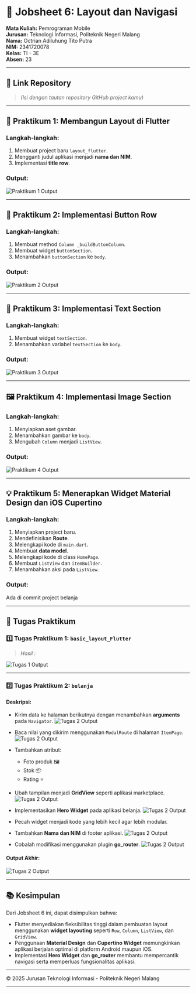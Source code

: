 # 📱 Jobsheet 6: Layout dan Navigasi

**Mata Kuliah:** Pemrograman Mobile  
**Jurusan:** Teknologi Informasi, Politeknik Negeri Malang  
**Nama:** Octrian Adiluhung Tito Putra  
**NIM:** 2341720078  
**Kelas:** TI - 3E  
**Absen:** 23  

---

## 🔗 Link Repository
> _(Isi dengan tautan repository GitHub project kamu)_

---

## 🧩 Praktikum 1: Membangun Layout di Flutter

### Langkah-langkah:
1. Membuat project baru `layout_flutter`.  
2. Mengganti judul aplikasi menjadi **nama dan NIM**.  
3. Implementasi **title row**.

### Output:
![Praktikum 1 Output](img_laporan\P1.png)

---

## 🔘 Praktikum 2: Implementasi Button Row

### Langkah-langkah:
1. Membuat method `Column _buildButtonColumn`.  
2. Membuat widget `buttonSection`.  
3. Menambahkan `buttonSection` ke `body`.

### Output:
![Praktikum 2 Output](img_laporan\P2.png)

---

## 📝 Praktikum 3: Implementasi Text Section

### Langkah-langkah:
1. Membuat widget `textSection`.  
2. Menambahkan variabel `textSection` ke `body`.

### Output:
![Praktikum 3 Output](img_laporan\P3.png)

---

## 🖼️ Praktikum 4: Implementasi Image Section

### Langkah-langkah:
1. Menyiapkan aset gambar.  
2. Menambahkan gambar ke `body`.  
3. Mengubah `Column` menjadi `ListView`.

### Output:
![Praktikum 4 Output](img_laporan\P4.png)

---

## 💡 Praktikum 5: Menerapkan Widget Material Design dan iOS Cupertino

### Langkah-langkah:
1. Menyiapkan project baru.  
2. Mendefinisikan **Route**.  
3. Melengkapi kode di `main.dart`.  
4. Membuat **data model**.  
5. Melengkapi kode di class `HomePage`.  
6. Membuat `ListView` dan `itemBuilder`.  
7. Menambahkan aksi pada `ListView`.

### Output:
Ada di commit project belanja

---

## 🧠 Tugas Praktikum

### 1️⃣ Tugas Praktikum 1: `basic_layout_Flutter`
> _Hasil :_

![Tugas 1 Output](img_laporan\TP1.png)

---

### 2️⃣ Tugas Praktikum 2: `belanja`

#### Deskripsi:
- Kirim data ke halaman berikutnya dengan menambahkan **arguments** pada `Navigator`.
![Tugas 2 Output](img_laporan\TP2a.png)

- Baca nilai yang dikirim menggunakan `ModalRoute` di halaman `ItemPage`.
![Tugas 2 Output](img_laporan\TP2b.png)

- Tambahkan atribut:
  - Foto produk 🖼️  
  - Stok 📦  
  - Rating ⭐  

- Ubah tampilan menjadi **GridView** seperti aplikasi marketplace.
![Tugas 2 Output](img_laporan\TP2c.png)

- Implementasikan **Hero Widget** pada aplikasi belanja.
![Tugas 2 Output](img_laporan\TP2d.png)

- Pecah widget menjadi kode yang lebih kecil agar lebih modular.
- Tambahkan **Nama dan NIM** di footer aplikasi.
![Tugas 2 Output](img_laporan\TP2e.png)

- Cobalah modifikasi menggunakan plugin **go_router**.
![Tugas 2 Output](img_laporan\TP2f.png)

#### Output Akhir:
![Tugas 2 Output](img_laporan\TP2e.png)

---

## 📚 Kesimpulan
Dari Jobsheet 6 ini, dapat disimpulkan bahwa:
- Flutter menyediakan fleksibilitas tinggi dalam pembuatan layout menggunakan **widget layouting** seperti `Row`, `Column`, `ListView`, dan `GridView`.  
- Penggunaan **Material Design** dan **Cupertino Widget** memungkinkan aplikasi berjalan optimal di platform Android maupun iOS.  
- Implementasi **Hero Widget** dan **go_router** membantu mempercantik navigasi serta memperluas fungsionalitas aplikasi.

---

© 2025 Jurusan Teknologi Informasi - Politeknik Negeri Malang

---
